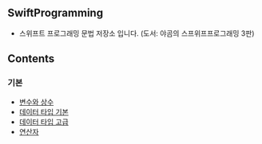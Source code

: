 ## SwiftProgramming

* 스위프트 프로그래밍 문법 저장소 입니다. (도서: 야곰의 스프위프프로그래밍 3판)

## Contents

### 기본
* [변수와 상수](https://github.com/junlight94/SwiftProgramming/blob/main/varlet/main.swift)
* [데이터 타입 기본](https://github.com/junlight94/SwiftProgramming/blob/main/DataTypeBasic/main.swift)
* [데이터 타입 고급](https://github.com/junlight94/SwiftProgramming/blob/main/DataTypeAdvanced/main.swift)
* [연산자](https://github.com/junlight94/SwiftProgramming/blob/main/Operator/main.swift)


